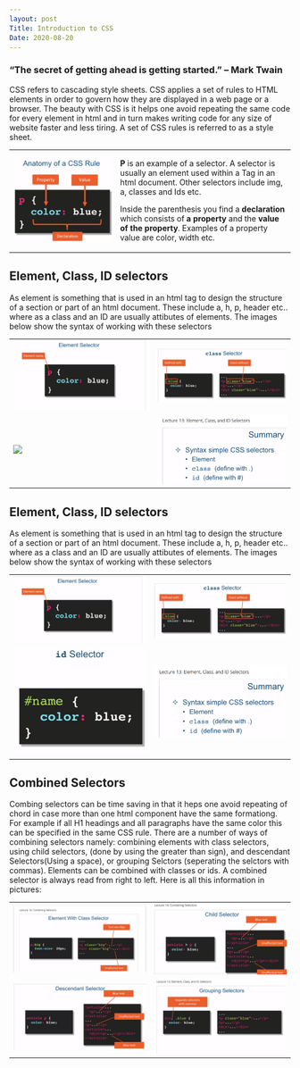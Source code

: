 ```yaml
---
layout: post 
Title: Introduction to CSS
Date: 2020-08-20
---
```

<h3>“The secret of getting ahead is getting started.” – Mark Twain</h3> 

CSS refers to cascading style sheets. CSS applies a set of rules to HTML elements in order to govern how they are displayed in a web page or a browser. The beauty with CSS is it helps one avoid repeating the same code for every element in html and in turn makes writing code for any size of website faster and less tiring. A set of CSS rules is referred to as a style sheet.
<table>
  <tr>
    <td><img src="/images/cssruleanatomy.png"></td>
    <td><p><b>P</b> is an example of a selector. A selector is usually an element used within a Tag in an html document. Other selectors include img, a, classes and Ids etc.</p><p>Inside the parenthesis you find a <b>declaration </b> which consists of <b>a property</b> and the <b>value of the property</b>. Examples of a property value are color, width etc.</p></td>
  </tr>
 
</table>

<h2>Element, Class, ID selectors</h2>
As element is something that is used in an html tag to design the structure of a section or part of an html document. These include a, h, p, header etc.. where as a class and an ID are usually attibutes of elements. 
The images below show the syntax of working with these selectors
<Table>
  <tr>
    <td><img src = "/images/elementselector.png"></td> <td><img src = "/images/classselector.png"></td>
    </tr>
    <tr> 
      <td><img src = "/images/idselector.png"></td> <td><img src = "/images/selectors.png"></td>
    </tr>
</Table>

<h2>Element, Class, ID selectors</h2>
As element is something that is used in an html tag to design the structure of a section or part of an html document. These include a, h, p, header etc.. where as a class and an ID are usually attibutes of elements. 
The images below show the syntax of working with these selectors
<Table>
  <tr>
    <td><img src = "/images/elementselector.png"></td> <td><img src = "/images/classselector.png"></td>
    </tr>
    <tr> 
      <td><img src = "/images/idselectors.png"></td> <td><img src = "/images/selectors.png"></td>
    </tr>
</Table>

<h2>Combined Selectors</h2>
Combing selectors can be time saving in that it heps one avoid repeating of chord in case more than one html component have the same formationg. For example if all H1 headings and all paragraphs have the same color this can be specified in the same CSS rule. 
There are a number of ways of combining selectors namely: combining elements with class selectors, using child selectors, (done by using the greater than sign), and descendant Selectors(Using a space), or grouping Selctors (seperating the selctors with commas). Elements can be combined with classes or ids. A combined selector is always read from right to left. 
Here is all this information in pictures:
<Table>
  <tr>
    <td><img src = "/images/Elementwithclassselector.png"></td> <td><img src = "/images/childselector.png"></td>
    </tr>
    <tr> 
      <td><img src = "/images/descendantselector.png"></td> <td><img src = "/images/Combiningselectors.png"></td>
    </tr>
</Table>
